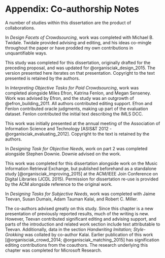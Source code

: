 # Appendix: Co-authorship Notes

A number of studies within this dissertation are the product of collaborations.

In _Design Facets of Crowdsourcing_, work was completed with Michael B. Twidale.
Twidale provided advising and editing, and his ideas co-mingle throughout the paper or have prodded my own contributions in unquantifiable ways.

This study was completed for this dissertation, originally drafted for the preceding proposal, and was updated for @organisciak_design_2015. The version presented here iterates on that presentation. Copyright to the text presented is retained by the authors.

In _Interpreting Objective Tasks for Paid Crowdsourcing_, work was completed alongside Miles Efron, Katrina Fenlon, and Megan Senseney.
Work was advised by Efron, and the study was an outgrowth of @efron_building_2011.
All authors contributed editing support.
Efron and Fenlon contributed oracle judgments, making up part of the evaluation dataset.
Fenlon contributed the initial text describing the IMLS DCC.

This work was initially presented at the annual meeting of the Association of Information Science and Technology [ASIS&T 2012 - @organisciak_evaluating_2012]. Copyright to the text is retained by the authors.

In _Designing Task for Objective Needs_, work on part 2 was completed alongside Stephen Downie. Downie advised on the work.

This work was completed for this dissertation alongside work on the Music Information Retrieval Exchange, but published beforehand as a standalone study [@organisciak_improving_2015] at the ACM/IEEE Join Conference on Digital Libraries (JCDL 2015). Permission for dissertation re-use is provided by the ACM alongside reference to the original work.

In _Designing Tasks for Subjective Needs_, work was completed with Jaime Teevan, Susan Dumais, Adam Tauman Kalai, and Robert C. Miller.

The co-authors advised greatly on this study.
Since this chapter is a new presentation of previously reported results, much of the writing is new. However, Teevan contributed significant editing and advising support, and parts of the introduction and related work section include text attributable to Teevan.
Additionally, data in the section _Handwriting Imitation; Style-Grokking_ was collated by co-author Kalai.
Earlier publication of this work [@organisciak_crowd_2014; @organisciak_matching_2015] has signification editing contributions from the coauthors.
The research underlying this chapter was completed for Microsoft Research.
